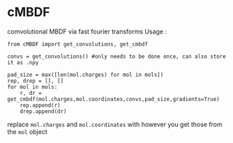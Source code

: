 # cMBDF
comvolutional MBDF via fast fourier transforms
Usage :

```
from cMBDF import get_convolutions, get_cmbdf

convs = get_convolutions() #only needs to be done once, can also store it as .npy 

pad_size = max([len(mol.charges) for mol in mols])
rep, drep = [], []
for mol in mols:
    r, dr = get_cmbdf(mol.charges,mol.coordinates,convs,pad_size,gradients=True)
    rep.append(r)
    drep.append(dr)
```
replace `mol.charges` and `mol.coordinates` with however you get those from the `mol` object

